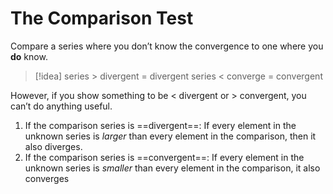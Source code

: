 # The Comparison Test
Compare a series where you don’t know the convergence to one where you **do** know.

>[!idea]
series > divergent = divergent
series < converge = convergent

However, if you show something to be < divergent or > convergent, you can’t do anything useful.

1. If the comparison series is ==divergent==: If every element in the unknown series is *larger* than every element in the comparison, then it also diverges.
2. If the comparison series is ==convergent==: If every element in the unknown series is *smaller* than every element in the comparison, it also converges
